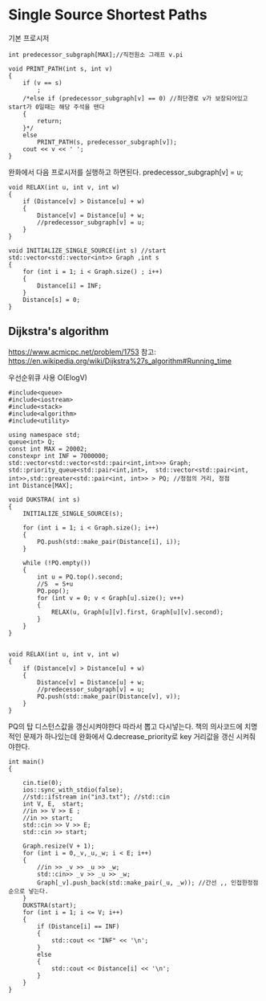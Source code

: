 # Single Source Shortest Paths
기본 프로시저
```
int predecessor_subgraph[MAX];//직전원소 그래프 v.pi

void PRINT_PATH(int s, int v)
{
	if (v == s)
		;
	/*else if (predecessor_subgraph[v] == 0) //최단경로 v가 보장되어있고 start가 0일때는 해당 주석을 뗀다
	{
		return;
	}*/
	else
		PRINT_PATH(s, predecessor_subgraph[v]);
	cout << v << ' ';
}
```
완화에서 다음 프로시저를 실행하고 하면된다. predecessor_subgraph[v] = u;
```
void RELAX(int u, int v, int w)
{
	if (Distance[v] > Distance[u] + w)
	{
		Distance[v] = Distance[u] + w;
		//predecessor_subgraph[v] = u;
	}
}
```
```
void INITIALIZE_SINGLE_SOURCE(int s) //start std::vector<std::vector<int>> Graph ,int s
{
	for (int i = 1; i < Graph.size() ; i++)
	{
		Distance[i] = INF;
	}
	Distance[s] = 0;
}
```

## Dijkstra's algorithm

https://www.acmicpc.net/problem/1753
참고:
https://en.wikipedia.org/wiki/Dijkstra%27s_algorithm#Running_time

우선순위큐 사용 O(ElogV)
```
#include<queue>
#include<iostream>
#include<stack>
#include<algorithm>
#include<utility>

using namespace std;
queue<int> Q;
const int MAX = 20002;
constexpr int INF = 7000000;
std::vector<std::vector<std::pair<int,int>>> Graph;
std::priority_queue<std::pair<int,int>,  std::vector<std::pair<int, int>>,std::greater<std::pair<int, int>> > PQ; //정점의 거리, 정점
int Distance[MAX];
```


```
void DUKSTRA( int s) 
{
	INITIALIZE_SINGLE_SOURCE(s);
	
	for (int i = 1; i < Graph.size(); i++)
	{
		PQ.push(std::make_pair(Distance[i], i));
	}

	while (!PQ.empty())
	{
		int u = PQ.top().second;
		//S  = S+u
        PQ.pop();
		for (int v = 0; v < Graph[u].size(); v++)
		{
			RELAX(u, Graph[u][v].first, Graph[u][v].second); 
		}
	}
}
```

```

void RELAX(int u, int v, int w)
{
	if (Distance[v] > Distance[u] + w)
	{
		Distance[v] = Distance[u] + w;
		//predecessor_subgraph[v] = u;
		PQ.push(std::make_pair(Distance[v], v));
	}
}
```
PQ의 탑 디스턴스값을 갱신시켜야한다 따라서 뽑고 다시넣는다.
책의 의사코드에 치명적인 문제가 하나있는데
완화에서 Q.decrease_priority로 key 거리값을 갱신 시켜줘야한다.

```
int main()
{
	
	cin.tie(0);
	ios::sync_with_stdio(false);
	//std::ifstream in("in3.txt"); //std::cin
	int V, E,  start;
	//in >> V >> E ;
	//in >> start;
	std::cin >> V >> E;
	std::cin >> start;

	Graph.resize(V + 1);
	for (int i = 0,_v,_u,_w; i < E; i++)
	{
		//in >> _v >> _u >> _w;
		std::cin>> _v >> _u >> _w;
		Graph[_v].push_back(std::make_pair(_u, _w)); //간선 ,, 인접한정점 순으로 넣는다.
	}
	DUKSTRA(start);
	for (int i = 1; i <= V; i++)
	{
		if (Distance[i] == INF)
		{
			std::cout << "INF" << '\n';
		}
		else
		{
			std::cout << Distance[i] << '\n';
		}
	}
}
```